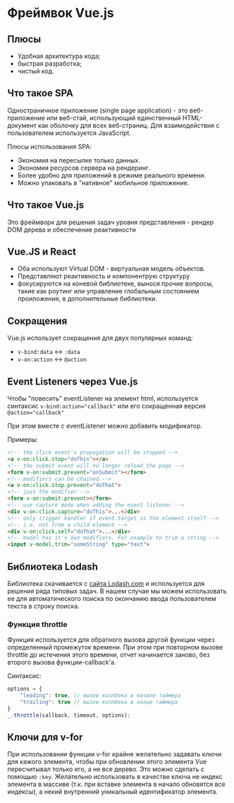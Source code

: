 # Фреймвок Vue.js

## Плюсы

* Удобная архитектура кода;
* быстрая разработка;
* чистый код.

## Что такое SPA

Одностраничное приложение (single page application) - это веб-приложение или веб-стай, использующий единственный HTML-документ как оболочку для всех веб-страниц. Для взаимодействия с пользователем используется JavaScript.

Плюсы использования SPA:

* Экономия на пересылке только данных.
* Экономия ресурсов сервера на рендеринг.
* Более удобно для приложений в режиме реального времени.
* Можно упаковать в "нативное" мобильное приложение.

## Что такое  Vue.js

Это фреймворк для решения задач уровня представления - рендер DOM дерева и обеспечение реактивности

## Vue.JS и React

* Оба используют Virtual DOM - виртуальная модель объектов.
* Представляют реактивность и компонентрую структуру
* фокусируются на коневой библиотеке, вынося прочие вопросы, такие как роутинг или управление глобальным состоянием проиложения, в дополнительные библиотеки.

## Сокращения

Vue.js использует сокращения для двух популярных команд:

* `v-bind:data` <-> `:data`
* `v-on:action` <-> `@action`

## Event Listeners через Vue.js

Чтобы "повесить" eventListener на элемент html, используется синтаксис `v-bind:action="callback"` или его сокращенная версия `@action="callback"`

При этом вместе с eventListener можно добавить модификатор.

Примеры:

```html
<!-- the click event's propagation will be stopped -->
<a v-on:click.stop="doThis"></a>
<!-- the submit event will no longer reload the page -->
<form v-on:submit.prevent="onSubmit"></form>
<!-- modifiers can be chained -->
<a v-on:click.stop.prevent="doThat">
<!-- just the modifier -->
<form v-on:submit.prevent></form>
<!-- use capture mode when adding the event listener -->
<div v-on:click.capture="doThis">...</div>
<!-- only trigger handler if event.target is the element itself -->
<!-- i.e. not from a child element -->
<div v-on:click.self="doThat">...</div>
<!-- model has it's own modifiers. For example to trim a string -->
<input v-model.trim="someString" type="text">
```

## Библиотека Lodash

Библиотека скачивается с [сайта Lodash.com](https://lodash.com) и используется для решения ряда типовых задач. В нашем случае мы можем использовать ее для автоматического поиска по окончанию ввода пользователем текста в строку поиска.

### Функция throttle

Функция используется для обратного вызова другой функции через определенный промежуток времени. При этом при повторном вызове throttle до истечения этого времени, отчет начинается заново, без второго вызова функции-callback'а.

Синтаксис:

```javascript
options = {
    "leading": true, // вызов коллбека в начале таймера
    "trailing": true // вызов коллбека в конце таймера
}
_.throttle(callback, timeout, options);
```

## Ключи для v-for

При использовании функции v-for крайне желательно задавать ключи для кажого элемента, чтобы при обновлении этого элемента Vue пересчитывал только его, а не все дерево. Это можно сделать с помощью `:key`. Желательно использовать в качестве ключа не индекс элемента в массиве (т.к. при вставке элемента в начало обновятся все индексы), а некий внутренний уникальный идентификатор элемента.
